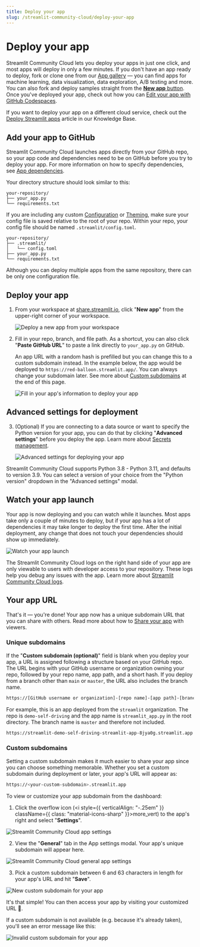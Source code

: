 ```yaml
---
title: Deploy your app
slug: /streamlit-community-cloud/deploy-your-app
---
```


# Deploy your app

Streamlit Community Cloud lets you deploy your apps in just one click, and most apps will deploy in only a few minutes. If you don't have an app ready to deploy, fork or clone one from our <a href="https://streamlit.io/gallery" target="_blank">App gallery</a> — you can find apps for machine learning, data visualization, data exploration, A/B testing and more. You can also fork and deploy samples straight from the [**New app** button](/streamlit-community-cloud/get-started/explore-your-workspace#new-app-button). Once you've deployed your app, check out how you can [Edit your app with GitHub Codespaces](/streamlit-community-cloud/manage-your-app/edit-your-app#edit-your-app-with-github-codespaces).

<Note>

If you want to deploy your app on a different cloud service, check out the [Deploy Streamlit apps](/knowledge-base/tutorials/deploy) article in our Knowledge Base.

</Note>

## Add your app to GitHub

Streamlit Community Cloud launches apps directly from your GitHub repo, so your app code and dependencies need to be on GitHub before you try to deploy your app. For more information on how to specify dependencies, see [App dependencies](/streamlit-community-cloud/deploy-your-app/app-dependencies).

Your directory structure should look similar to this:

```
your-repository/
├── your_app.py
└── requirements.txt
```

If you are including any custom [Configuration](/library/advanced-features/configuration) or [Theming](/library/advanced-features/theming), make sure your config file is saved relative to the root of your repo. Within your repo, your config file should be named `.streamlit/config.toml`.

```
your-repository/
├── .streamlit/
│   └── config.toml
├── your_app.py
└── requirements.txt
```

<Important>

Although you can deploy multiple apps from the same repository, there can be only one configuration file.

</Important>

## Deploy your app

1. From your workspace at <a href="https://share.streamlit.io" target="_blank">share.streamlit.io</a>, click "**New app**" from the upper-right corner of your workspace.

   ![Deploy a new app from your workspace](/images/streamlit-community-cloud/deploy-empty-new-app.png)

2. Fill in your repo, branch, and file path. As a shortcut, you can also click "**Paste GitHub URL**" to paste a link directly to `your_app.py` on GitHub.

   An app URL with a random hash is prefilled but you can change this to a custom subdomain instead. In the example below, the app would be deployed to `https://red-balloon.streamlit.app/`. You can always change your subdomain later. See more about [Custom subdomains](#custom-subdomains) at the end of this page.

   ![Fill in your app's information to deploy your app](/images/streamlit-community-cloud/deploy-an-app.png)

## Advanced settings for deployment

3. (Optional) If you are connecting to a data source or want to specify the Python version for your app, you can do that by clicking "**Advanced settings**" before you deploy the app. Learn more about [Secrets management](/streamlit-community-cloud/deploy-your-app/secrets-management).

   ![Advanced settings for deploying your app](/images/streamlit-community-cloud/deploy-an-app-advanced.png)

<Tip>

Streamlit Community Cloud supports Python 3.8 - Python 3.11, and defaults to version 3.9. You can select a version of your choice from the "Python version" dropdown in the "Advanced settings" modal.

</Tip>

## Watch your app launch

Your app is now deploying and you can watch while it launches. Most apps take only a couple of minutes to deploy, but if your app has a lot of dependencies it may take longer to deploy the first time. After the initial deployment, any change that does not touch your dependencies should show up immediately.

![Watch your app launch](/images/streamlit-community-cloud/deploy-an-app-provisioning.png)

<Note>

The Streamlit Community Cloud logs on the right hand side of your app are only viewable to users with developer access to your repository. These logs help you debug any issues with the app. Learn more about [Streamlit Community Cloud logs](/streamlit-community-cloud/manage-your-app#streamlit-community-cloud-logs).

</Note>

## Your app URL

That's it — you're done! Your app now has a unique subdomain URL that you can share with others. Read more about how to [Share your app](/streamlit-community-cloud/share-your-app) with viewers.

### Unique subdomains

If the "**Custom subdomain (optional)**" field is blank when you deploy your app, a URL is assigned following a structure based on your GitHub repo. The URL begins with your GitHub username or organization owning your repo, followed by your repo name, app path, and a short hash. If you deploy from a branch other than `main` or `master`, the URL also includes the branch name.

```bash
https://[GitHub username or organization]-[repo name]-[app path]-[branch name]-[short hash].streamlit.app
```

For example, this is an app deployed from the `streamlit` organization. The repo is `demo-self-driving` and the app name is `streamlit_app.py` in the root directory. The branch name is `master` and therefore not included.

```bash
https://streamlit-demo-self-driving-streamlit-app-8jya0g.streamlit.app
```

### Custom subdomains

Setting a custom subdomain makes it much easier to share your app since you can choose something memorable. Whether you set a custom subdomain during deployment or later, your app's URL will appear as:

```bash
https://<your-custom-subdomain>.streamlit.app
```

To view or customize your app subdomain from the dashboard:

1. Click the overflow icon (<i style={{ verticalAlign: "-.25em" }} className={{ class: "material-icons-sharp" }}>more_vert</i>) to the app's right and select "**Settings**".

<div style={{ maxWidth: '90%', margin: '0 2em 0 2em' }}>
    <Image src="/images/streamlit-community-cloud/workspace-app-settings.png" alt="Streamlit Community Cloud app settings" />
</div>

2. View the "**General**" tab in the App settings modal. Your app's unique subdomain will appear here.

<div style={{ maxWidth: '90%', margin: '0 2em 0 2em' }}>
    <Image src="/images/streamlit-community-cloud/workspace-app-settings-general.png" alt="Streamlit Community Cloud general app settings" />
</div>

3. Pick a custom subdomain between 6 and 63 characters in length for your app's URL and hit "**Save**".

<div style={{ maxWidth: '90%', margin: '0 2em 0 2em' }}>
    <Image src="/images/streamlit-community-cloud/workspace-app-settings-general-valid-domain.png" alt="New custom subdomain for your app" />
</div>

It's that simple! You can then access your app by visiting your customized URL 🎉.

If a custom subdomain is not available (e.g. because it's already taken), you'll see an error message like this:

<div style={{ maxWidth: '90%', margin: '0 2em 0 2em' }}>
    <Image src="/images/streamlit-community-cloud/workspace-app-settings-general-invalid-domain.png" alt="Invalid custom subdomain for your app" />
</div>
